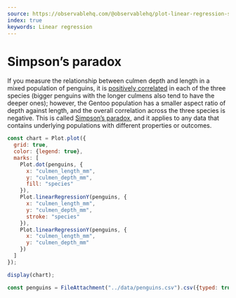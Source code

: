 ```yaml
---
source: https://observablehq.com/@observablehq/plot-linear-regression-simpson
index: true
keywords: Linear regression
---
```


# Simpson’s paradox

If you measure the relationship between culmen depth and length in a mixed population of penguins, it is [positively correlated](https://observablehq.com/plot/marks/linear-regression) in each of the three species (bigger penguins with the longer culmens also tend to have the deeper ones); however, the Gentoo population has a smaller aspect ratio of depth against length, and the overall correlation across the three species is negative. This is called [Simpson’s paradox](https://en.wikipedia.org/wiki/Simpson%27s_paradox), and it applies to any data that contains underlying populations with different properties or outcomes.

```js echo
const chart = Plot.plot({
  grid: true,
  color: {legend: true},
  marks: [
    Plot.dot(penguins, {
      x: "culmen_length_mm",
      y: "culmen_depth_mm",
      fill: "species"
    }),
    Plot.linearRegressionY(penguins, {
      x: "culmen_length_mm",
      y: "culmen_depth_mm",
      stroke: "species"
    }),
    Plot.linearRegressionY(penguins, {
      x: "culmen_length_mm",
      y: "culmen_depth_mm"
    })
  ]
});

display(chart);
```

```js echo
const penguins = FileAttachment("../data/penguins.csv").csv({typed: true});
```
